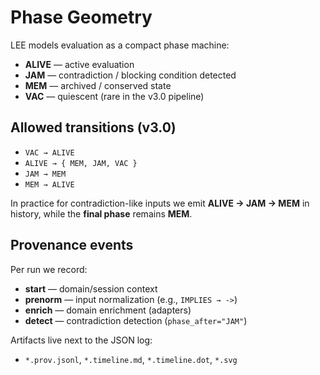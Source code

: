 # Phase Geometry

LEE models evaluation as a compact phase machine:

- **ALIVE** — active evaluation
- **JAM** — contradiction / blocking condition detected
- **MEM** — archived / conserved state
- **VAC** — quiescent (rare in the v3.0 pipeline)

## Allowed transitions (v3.0)

- `VAC → ALIVE`
- `ALIVE → { MEM, JAM, VAC }`
- `JAM → MEM`
- `MEM → ALIVE`

In practice for contradiction-like inputs we emit **ALIVE → JAM → MEM** in history, while the **final phase** remains **MEM**.

## Provenance events

Per run we record:
- **start** — domain/session context
- **prenorm** — input normalization (e.g., `IMPLIES → ->`)
- **enrich** — domain enrichment (adapters)
- **detect** — contradiction detection (`phase_after="JAM"`)

Artifacts live next to the JSON log:
- `*.prov.jsonl`, `*.timeline.md`, `*.timeline.dot`, `*.svg`
